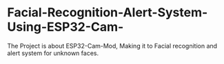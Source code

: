 # Facial-Recognition-Alert-System-Using-ESP32-Cam-
The Project is about ESP32-Cam-Mod, Making it to Facial recognition and alert system for unknown faces.
